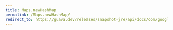 ```yaml
---
title: Maps.newHashMap
permalink: /Maps.newHashMap/
redirect_to: https://guava.dev/releases/snapshot-jre/api/docs/com/google/common/collect/Maps.html#newHashMap--
---
```

